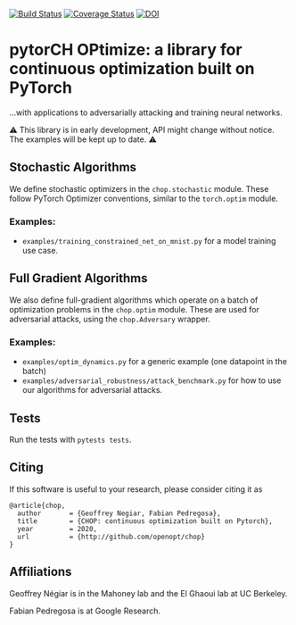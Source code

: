 [![Build Status](https://travis-ci.org/openopt/chop.svg?branch=master)](https://travis-ci.org/openopt/chop)
[![Coverage Status](https://coveralls.io/repos/github/openopt/chop/badge.svg?branch=master)](https://coveralls.io/github/openopt/chop?branch=master)
[![DOI](https://zenodo.org/badge/310693245.svg)](https://zenodo.org/badge/latestdoi/310693245)

# pytorCH OPtimize: a library for continuous optimization built on PyTorch
 ...with applications to adversarially attacking and training neural networks.
 
:warning: This library is in early development, API might change without notice. The examples will be kept up to date. :warning:

## Stochastic Algorithms
We define stochastic optimizers in the `chop.stochastic` module. These follow PyTorch Optimizer conventions, similar to the `torch.optim` module.

### Examples:
- `examples/training_constrained_net_on_mnist.py` for a model training use case.

## Full Gradient Algorithms

We also define full-gradient algorithms which operate on a batch of optimization problems in the `chop.optim` module. These are used for adversarial attacks, using the `chop.Adversary` wrapper.

### Examples:

- `examples/optim_dynamics.py` for a generic example (one datapoint in the batch)
- `examples/adversarial_robustness/attack_benchmark.py` for how to use our algorithms for adversarial attacks. 

## Tests

Run the tests with `pytests tests`.

## Citing

If this software is useful to your research, please consider citing it as
```
@article{chop,
  author       = {Geoffrey Negiar, Fabian Pedregosa},
  title        = {CHOP: continuous optimization built on Pytorch},
  year         = 2020,
  url          = {http://github.com/openopt/chop}
}
```

## Affiliations

Geoffrey Négiar is in the Mahoney lab and the El Ghaoui lab at UC Berkeley.

Fabian Pedregosa is at Google Research.
